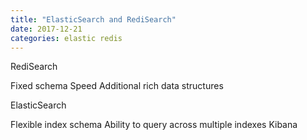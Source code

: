 ```yaml
---
title: "ElasticSearch and RediSearch"
date: 2017-12-21
categories: elastic redis
---
```


RediSearch

Fixed schema
Speed
Additional rich data structures


ElasticSearch

Flexible index schema
Ability to query across multiple indexes
Kibana

